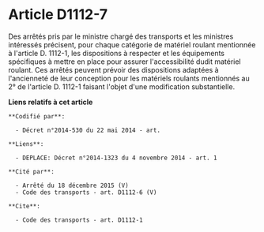 # Article D1112-7

Des arrêtés pris par le ministre chargé des transports et les ministres intéressés précisent, pour chaque catégorie de
matériel roulant mentionnée à l'article D. 1112-1, les dispositions à respecter et les équipements spécifiques à mettre en
place pour assurer l'accessibilité dudit matériel roulant. Ces arrêtés peuvent prévoir des dispositions adaptées à
l'ancienneté de leur conception pour les matériels roulants mentionnés au 2° de l'article D. 1112-1 faisant l'objet d'une
modification substantielle.

**Liens relatifs à cet article**

	**Codifié par**:

	  - Décret n°2014-530 du 22 mai 2014 - art.

	**Liens**:

	  - DEPLACE: Décret n°2014-1323 du 4 novembre 2014 - art. 1

	**Cité par**:

	  - Arrêté du 18 décembre 2015 (V)
	  - Code des transports - art. D1112-6 (V)

	**Cite**:

	  - Code des transports - art. D1112-1
